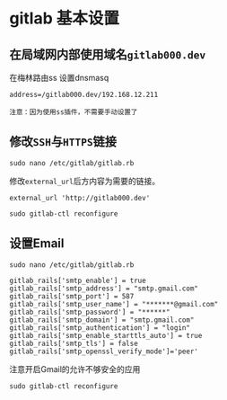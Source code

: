 # gitlab 基本设置

## 在局域网内部使用域名`gitlab000.dev`

在梅林路由ss 设置dnsmasq

```
address=/gitlab000.dev/192.168.12.211
```

`注意：因为使用ss插件，不需要手动设置了`

## 修改`SSH`与`HTTPS`链接

```
sudo nano /etc/gitlab/gitlab.rb
```
修改`external_url`后方内容为需要的链接。
```
external_url 'http://gitlab000.dev'
```
```
sudo gitlab-ctl reconfigure
```

## 设置Email

```
sudo nano /etc/gitlab/gitlab.rb
```

```
gitlab_rails['smtp_enable'] = true
gitlab_rails['smtp_address'] = "smtp.gmail.com"
gitlab_rails['smtp_port'] = 587
gitlab_rails['smtp_user_name'] = "*******@gmail.com"
gitlab_rails['smtp_password'] = "******"
gitlab_rails['smtp_domain'] = "smtp.gmail.com"
gitlab_rails['smtp_authentication'] = "login"
gitlab_rails['smtp_enable_starttls_auto'] = true
gitlab_rails['smtp_tls'] = false
gitlab_rails['smtp_openssl_verify_mode']='peer'
```
注意开启Gmail的允许不够安全的应用

```
sudo gitlab-ctl reconfigure
```
